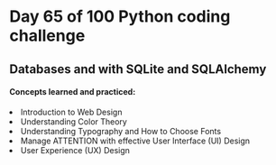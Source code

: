 <h1> Day 65 of 100 Python coding challenge </h1>
<h2>Databases and with SQLite and SQLAlchemy</h2>

<h4> Concepts learned and practiced: </h4>
<li>Introduction to Web Design
<li> Understanding Color Theory
<li> Understanding Typography and How to Choose Fonts
<li> Manage ATTENTION with effective User Interface (UI) Design
<li>User Experience (UX) Design
